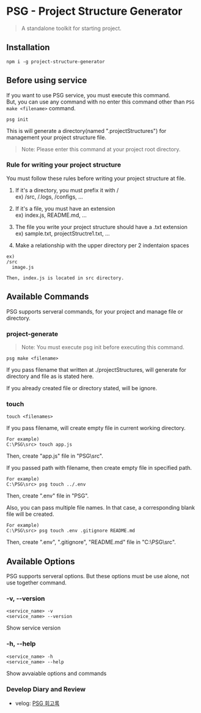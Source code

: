 # PSG - Project Structure Generator

> A standalone toolkit for starting project.

## Installation

`npm i -g project-structure-generator`

## Before using service

If you want to use PSG service, you must execute this command.  
But, you can use any command with no enter this command other than `PSG make <filename>` command.

`psg init`

This is will generate a directory(named ".projectStructures") for management your project structure file.

> Note: Please enter this command at your project root directory.

### Rule for writing your project structure

You must follow these rules before writing your project structure at file.

1. If it's a directory, you must prefix it with /  
ex) /src, /.logs, /configs, ...

2. If it's a file, you must have an extension  
ex) index.js, README.md, ...

3. The file you write your project structure should have a .txt extension  
ex) sample.txt, projectStructre1.txt, ...

4. Make a relationship with the upper directory per 2 indentaion spaces  
```
ex)
/src
  image.js

Then, index.js is located in src directory.
```

## Available Commands

PSG supports serveral commands, for your project and manage file or directory.

### project-generate

> Note: You must execute psg init before executing this command.

`psg make <filename>`

If you pass filename that written at ./projectStructures, will generate for directory and file as is stated here.

If you already created file or directory stated, will be ignore.

### touch

`touch <filenames>`

If you pass filename, will create empty file in current working directory.

```
For example)
C:\PSG\src> touch app.js
```

Then, create "app.js" file in "PSG\src".

If you passed path with filename, then create empty file in specified path.

```
For example)
C:\PSG\src> psg touch ../.env
```

Then, create ".env" file in "PSG".

Also, you can pass multiple file names. In that case, a corresponding blank file will be created.  
  
```
For example)
C:\PSG\src> psg touch .env .gitignore README.md 
```

Then, create ".env", ".gitignore", "README.md" file in "C:\PSG\src".

## Available Options

PSG supports serveral options. But these options must be use alone, not use together command.

### -v, --version

`<service_name> -v`  
`<service_name> --version`

Show service version

### -h, --help

`<service_name> -h`  
`<service_name> --help`

Show avvaiable options and commands

### Develop Diary and Review

- velog: <a href="https://velog.io/@shin0805/series/PSG-%ED%9A%8C%EA%B3%A0%EB%A1%9D" target="_blank">PSG 회고록</a>